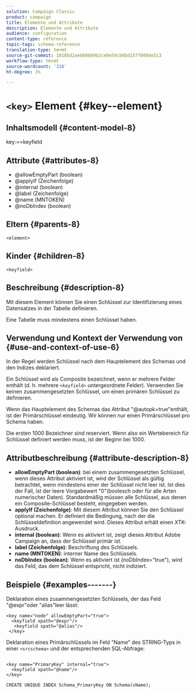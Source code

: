 ```yaml
---
solution: Campaign Classic
product: campaign
title: Elemente und Attribute
description: Elemente und Attribute
audience: configuration
content-type: reference
topic-tags: schema-reference
translation-type: tm+mt
source-git-commit: 1818bd2aeb60689b2ce0e59cb0bd157f000de513
workflow-type: tm+mt
source-wordcount: '316'
ht-degree: 3%

---
```



# `<key>` Element {#key--element}

## Inhaltsmodell {#content-model-8}

key:==keyfield

## Attribute {#attributes-8}

* @allowEmptyPart (boolean)
* @applyIf (Zeichenfolge)
* @internal (boolean)
* @label (Zeichenfolge)
* @name (MNTOKEN)
* @noDbIndex (boolean)

## Eltern {#parents-8}

`<element>`

## Kinder {#children-8}

`<keyfield>`

## Beschreibung {#description-8}

Mit diesem Element können Sie einen Schlüssel zur Identifizierung eines Datensatzes in der Tabelle definieren.

Eine Tabelle muss mindestens einen Schlüssel haben.

## Verwendung und Kontext der Verwendung von {#use-and-context-of-use-6}

In der Regel werden Schlüssel nach dem Hauptelement des Schemas und den Indizes deklariert.

Ein Schlüssel wird als Composite bezeichnet, wenn er mehrere Felder enthält (d. h. mehrere `<keyfield>` untergeordnete Felder). Verwenden Sie keinen zusammengesetzten Schlüssel, um einen primären Schlüssel zu definieren.

Wenn das Hauptelement des Schemas das Attribut &quot;@autopk=true&quot;enthält, ist der Primärschlüssel eindeutig. Wir können nur einen Primärschlüssel pro Schema haben.

Die ersten 1000 Bezeichner sind reserviert. Wenn also ein Wertebereich für Schlüssel definiert werden muss, ist der Beginn bei 1000.

## Attributbeschreibung {#attribute-description-8}

* **allowEmptyPart (boolean)**: bei einem zusammengesetzten Schlüssel, wenn dieses Attribut aktiviert ist, wird der Schlüssel als gültig betrachtet, wenn mindestens einer der Schlüssel nicht leer ist. Ist dies der Fall, ist der leere Vorgabewert &quot;0&quot;(boolesch oder für alle Arten numerischer Daten). Standardmäßig müssen alle Schlüssel, aus denen ein Composite-Schlüssel besteht, eingegeben werden.
* **applyIf (Zeichenfolge)**: Mit diesem Attribut können Sie den Schlüssel optional machen. Er definiert die Bedingung, nach der die Schlüsseldefinition angewendet wird. Dieses Attribut erhält einen XTK-Ausdruck.
* **internal (boolean)**: Wenn es aktiviert ist, zeigt dieses Attribut Adobe Campaign an, dass der Schlüssel primär ist.
* **label (Zeichenfolge)**: Beschriftung des Schlüssels.
* **name (MNTOKEN)**: interner Name des Schlüssels.
* **noDbIndex (boolean)**: Wenn es aktiviert ist (noDbIndex=&quot;true&quot;), wird das Feld, das dem Schlüssel entspricht, nicht indiziert.

## Beispiele {#examples-------}

Deklaration eines zusammengesetzten Schlüssels, der das Feld &quot;@expr&quot;oder &quot;alias&quot;leer lässt:

```
<key name="node" allowEmptyPart="true">
  <keyfield xpath="@expr"/>
   <keyfield xpath="@alias"/>
 </key>
```

Deklaration eines Primärschlüssels im Feld &quot;Name&quot; des STRING-Typs in einer `<srcschema>` und der entsprechenden SQL-Abfrage:

```
 
<key name="PrimaryKey" internal="true">  
  <keyfield xpath="@name"/>
</key>

CREATE UNIQUE INDEX Schema_PrimaryKey ON Schema(sName);
```

